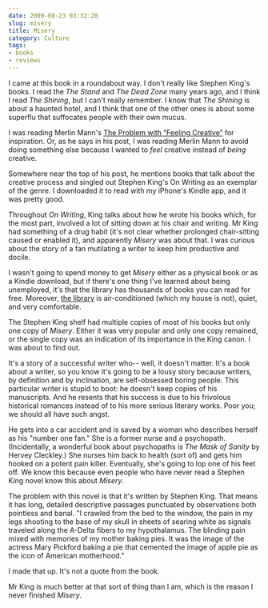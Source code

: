 ```yaml
---
date: 2009-08-23 03:32:28
slug: misery
title: Misery
category: Culture
tags:
- books
- reviews
---
```


I came at this book in a roundabout way.  I don't really like Stephen King's books. I read the _The Stand_ and _The Dead Zone_ many years ago, and I think I read _The Shining_, but I can't really remember. I know that _The Shining_ is about a haunted hotel, and I think that one of the other ones is about some superflu that suffocates people with their own mucus.

I was reading Merlin Mann's [The Problem with “Feeling Creative”](https://www.43folders.com/2009/01/02/feeling-creative)  for inspiration.  Or, as he says in his post, I was reading Merlin Mann to avoid doing something else because I wanted to _feel_ creative instead of _being_ creative.

Somewhere near the top of his post, he mentions books that talk about the creative process and singled out Stephen King's On Writing as an exemplar of the genre. I downloaded it to read with my iPhone's Kindle app, and it was pretty good.

Throughout _On Writing_, King talks about how he wrote his books which, for the most part, involved a lot of sitting down at his chair and writing. Mr King had something of a drug habit (it's not clear whether prolonged chair-sitting caused or enabled it), and apparently _Misery_ was about that. I was curious about the story of a fan mutilating a writer to keep him productive and docile.

I wasn't going to spend money to get _Misery_ either as a physical book or as a Kindle download, but if there's one thing I've learned about being unemployed, it's that the library has thousands of books you can read for free. Moreover, [the library](https://www.wellesleyfreelibrary.org/home/) is air-conditioned (which my house is not), quiet, and very comfortable.

The Stephen King shelf had multiple copies of most of his books but only one copy of _Misery_. Either it was very popular and only one copy remained, or the single copy was an indication of its importance in the King canon. I was about to find out.

It's a story of a successful writer who-- well, it doesn't matter. It's a book about a writer, so you know it's going to be a lousy story because writers, by definition and by inclination, are self-obsessed boring people. This particular writer is stupid to boot: he doesn't keep copies of his manuscripts. And he resents that his success is due to his frivolous historical romances instead of to his more serious literary works. Poor you; we should all have such angst.

He gets into a car accident and is saved by a woman who describes herself as his "number one fan." She is a former nurse and a psychopath. (Incidentally, a wonderful book about psychopaths is _The Mask of Sanity_ by Hervey Cleckley.) She nurses him back to health (sort of) and gets him hooked on a potent pain killer.  Eventually, she's going to lop one of his feet off. We know this because even people who have never read a Stephen King novel know this about _Misery_.

The problem with this novel is that it's written by Stephen King. That means it has long, detailed descriptive passages punctuated by observations both pointless and banal. "I crawled from the bed to the window, the pain in my legs shooting to the base of my skull in sheets of searing white as signals traveled along the A-Delta fibers to my hypothalamus. The blinding pain mixed with memories of my mother baking pies. It was the image of the actress Mary Pickford baking a pie that cemented the image of apple pie as the icon of American motherhood."

I made that up. It's not a quote from the book.

Mr King is much better at that sort of thing than I am, which is the reason I never finished _Misery_.

